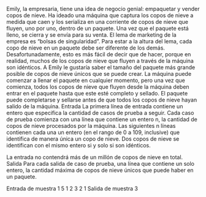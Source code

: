 Emily, la empresaria, tiene una idea de negocio genial: empaquetar y vender copos de nieve. Ha ideado una
máquina que captura los copos de nieve a medida que caen y los serializa en una corriente de copos de nieve que fluyen,
uno por uno, dentro de un paquete. Una vez que el paquete está lleno, se cierra y se envía para su venta.
El lema de marketing de la empresa es “bolsas de singularidad”. Para estar a la altura del lema, cada
copo de nieve en un paquete debe ser diferente de los demás. Desafortunadamente, esto es más fácil de decir que de hacer,
porque en realidad, muchos de los copos de nieve que fluyen a través de la máquina son idénticos. A Emily le gustaría
saber el tamaño del paquete más grande posible de copos de nieve únicos que se puede crear. La máquina
puede comenzar a llenar el paquete en cualquier momento, pero una vez que comienza, todos los copos de nieve que fluyen desde la máquina
deben entrar en el paquete hasta que este esté completo y sellado. El paquete puede completarse
y sellarse antes de que todos los copos de nieve hayan salido de la máquina. Entrada
La primera línea de entrada contiene un entero que especifica la cantidad de casos de prueba a seguir. Cada caso de prueba
comienza con una línea que contiene un entero n, la cantidad de copos de nieve procesados ​​por la máquina.
Las siguientes n líneas contienen cada una un entero (en el rango de 0 a 109, inclusive) que identifica de manera única un copo de nieve. Dos copos de nieve se identifican con el mismo entero si y solo si son idénticos.

La entrada no contendrá más de un millón de copos de nieve en total.
Salida
Para cada salida de caso de prueba, una línea que contiene un solo entero, la cantidad máxima de copos de nieve únicos que puede haber en un paquete.

Entrada de muestra
1
5
1
2
3
2
1
Salida de muestra
3
